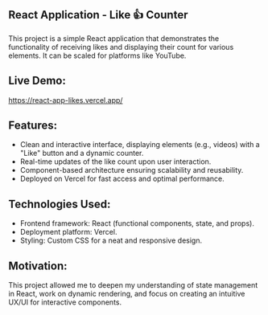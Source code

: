 ## React Application - Like 👍  Counter
This project is a simple React application that demonstrates the functionality of receiving likes and displaying their count for various elements. It can be scaled for platforms like YouTube.

## Live Demo:
https://react-app-likes.vercel.app/

## Features:
* Clean and interactive interface, displaying elements (e.g., videos) with a "Like" button and a dynamic counter.
* Real-time updates of the like count upon user interaction.
* Component-based architecture ensuring scalability and reusability.
* Deployed on Vercel for fast access and optimal performance.

## Technologies Used:
* Frontend framework: React (functional components, state, and props).
* Deployment platform: Vercel.
* Styling: Custom CSS for a neat and responsive design.

## Motivation:
This project allowed me to deepen my understanding of state management in React, work on dynamic rendering, and focus on creating an intuitive UX/UI for interactive components.
